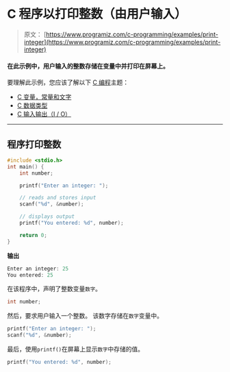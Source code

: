# C 程序以打印整数（由用户输入）

> 原文： [https://www.programiz.com/c-programming/examples/print-integer](https://www.programiz.com/c-programming/examples/print-integer)

#### 在此示例中，用户输入的整数存储在变量中并打印在屏幕上。

要理解此示例，您应该了解以下 [C 编程](/c-programming "C tutorial")主题：

*   [C 变量，常量和文字](/c-programming/c-variables-constants)
*   [C 数据类型](/c-programming/c-data-types)
*   [C 输入输出（I / O）](/c-programming/c-input-output)

* * *

## 程序打印整数

```c
#include <stdio.h>
int main() {   
    int number;

    printf("Enter an integer: ");  

    // reads and stores input
    scanf("%d", &number);

    // displays output
    printf("You entered: %d", number);

    return 0;
} 
```

**输出**

```c
Enter an integer: 25
You entered: 25 
```

在该程序中，声明了整数变量`数字`。

```c
int number; 
```

然后，要求用户输入一个整数。 该数字存储在`数字`变量中。

```c
printf("Enter an integer: ");
scanf("%d", &number); 
```

最后，使用`printf()`在屏幕上显示`数字`中存储的值。

```c
printf("You entered: %d", number); 
```